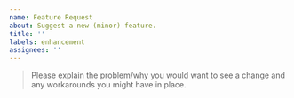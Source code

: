```yaml
---
name: Feature Request
about: Suggest a new (minor) feature.
title: ''
labels: enhancement
assignees: ''
---
```


> Please explain the problem/why you would want to see a change and any workarounds you might have in place.
